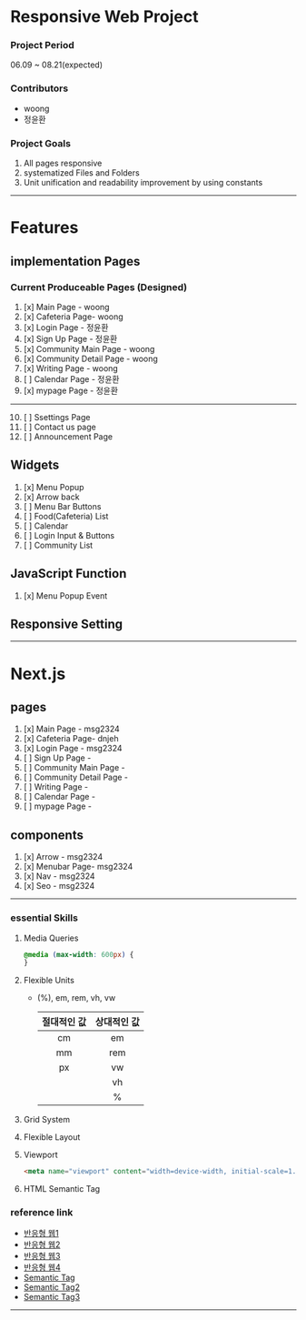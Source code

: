 # Responsive Web Project

### Project Period

06.09 ~ 08.21(expected)

### Contributors

- woong
- 정윤환

### Project Goals

1. All pages responsive
2. systematized Files and Folders
3. Unit unification and readability improvement by using constants

---

# Features

## implementation Pages

### Current Produceable Pages (Designed)

1. [x] Main Page - woong
2. [x] Cafeteria Page- woong
3. [x] Login Page - 정윤환
4. [x] Sign Up Page - 정윤환
5. [x] Community Main Page - woong
6. [x] Community Detail Page - woong
7. [x] Writing Page - woong
8. [ ] Calendar Page - 정윤환
9. [x] mypage Page - 정윤환

---

10. [ ] Ssettings Page
11. [ ] Contact us page
12. [ ] Announcement Page

## Widgets

1. [x] Menu Popup
2. [x] Arrow back
3. [ ] Menu Bar Buttons
4. [ ] Food(Cafeteria) List
5. [ ] Calendar
6. [ ] Login Input & Buttons
7. [ ] Community List

## JavaScript Function

1. [x] Menu Popup Event

## Responsive Setting

---

# Next.js

## pages

1. [x] Main Page - msg2324
2. [x] Cafeteria Page- dnjeh
3. [x] Login Page - msg2324
4. [ ] Sign Up Page -
5. [ ] Community Main Page -
6. [ ] Community Detail Page -
7. [ ] Writing Page -
8. [ ] Calendar Page -
9. [ ] mypage Page -

## components

1. [x] Arrow - msg2324
2. [x] Menubar Page- msg2324
3. [x] Nav - msg2324
4. [x] Seo - msg2324

---

### essential Skills

1. Media Queries

   ```css
   @media (max-width: 600px) {
   }
   ```

2. Flexible Units

   - (%), em, rem, vh, vw

     | 절대적인 값 | 상대적인 값 |
     | :---------: | :---------: |
     |     cm      |     em      |
     |     mm      |     rem     |
     |     px      |     vw      |
     |             |     vh      |
     |             |      %      |

3. Grid System
4. Flexible Layout
5. Viewport

   ```html
   <meta name="viewport" content="width=device-width, initial-scale=1.0" />
   ```

6. HTML Semantic Tag

### reference link

- [반응형 웹1](https://nykim.work/84)
- [반응형 웹2](https://velog.io/@uni/CSS-반응형-웹을-만들때-어떤-단위를-쓰는게-좋을까)
- [반응형 웹3](https://www.nextree.co.kr/p8622/)
- [반응형 웹4](https://www.daleseo.com/css-responsive-layouts/)
- [Semantic Tag](https://velog.io/@syoung125/시맨틱-태그-Semantic-Tag-잘-사용하기)
- [Semantic Tag2](https://kutar37.tistory.com/entry/시멘틱-태그-Semantic-Tag)
- [Semantic Tag3](https://developer.mozilla.org/en-US/docs/Glossary/Semantics)

---
